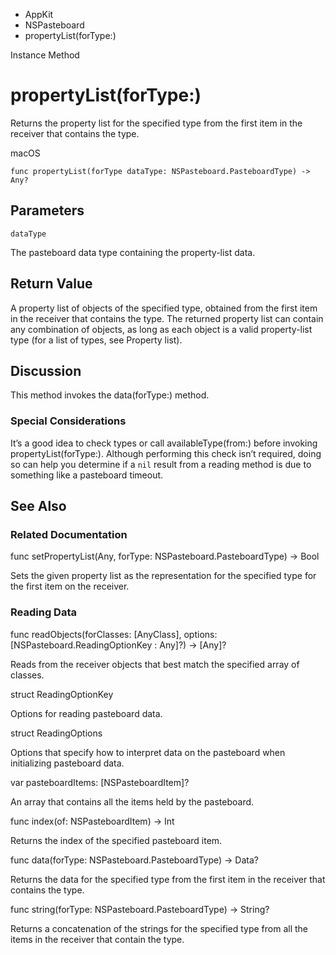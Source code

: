 

- AppKit
- NSPasteboard
-  propertyList(forType:) 

Instance Method

# propertyList(forType:)

Returns the property list for the specified type from the first item in the receiver that contains the type.

macOS

``` source
func propertyList(forType dataType: NSPasteboard.PasteboardType) -> Any?
```

## Parameters 

`dataType`  

The pasteboard data type containing the property-list data.

## Return Value

A property list of objects of the specified type, obtained from the first item in the receiver that contains the type. The returned property list can contain any combination of objects, as long as each object is a valid property-list type (for a list of types, see Property list).

## Discussion

This method invokes the data(forType:) method.

### Special Considerations

It’s a good idea to check types or call availableType(from:) before invoking propertyList(forType:). Although performing this check isn’t required, doing so can help you determine if a `nil` result from a reading method is due to something like a pasteboard timeout.

## See Also

### Related Documentation

func setPropertyList(Any, forType: NSPasteboard.PasteboardType) -> Bool

Sets the given property list as the representation for the specified type for the first item on the receiver.

### Reading Data

func readObjects(forClasses: [AnyClass], options: [NSPasteboard.ReadingOptionKey : Any]?) -> [Any]?

Reads from the receiver objects that best match the specified array of classes.

struct ReadingOptionKey

Options for reading pasteboard data.

struct ReadingOptions

Options that specify how to interpret data on the pasteboard when initializing pasteboard data.

var pasteboardItems: [NSPasteboardItem]?

An array that contains all the items held by the pasteboard.

func index(of: NSPasteboardItem) -> Int

Returns the index of the specified pasteboard item.

func data(forType: NSPasteboard.PasteboardType) -> Data?

Returns the data for the specified type from the first item in the receiver that contains the type.

func string(forType: NSPasteboard.PasteboardType) -> String?

Returns a concatenation of the strings for the specified type from all the items in the receiver that contain the type.

